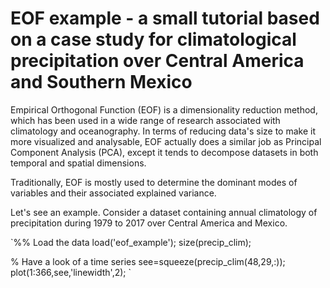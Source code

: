 # EOF example - a small tutorial based on a case study for climatological precipitation over Central America and Southern Mexico

Empirical Orthogonal Function (EOF) is a dimensionality reduction method, which has been used in a wide range of research associated with climatology and oceanography. In terms of reducing data's size to make it more visualized and  analysable, EOF actually does a similar job as Principal Component Analysis (PCA), except it tends to decompose datasets in both temporal and spatial dimensions. 

Traditionally, EOF is mostly used to determine the dominant modes of variables and their associated explained variance. 

Let's see an example. Consider a dataset containing annual climatology of precipitation during 1979 to 2017 over Central America and Mexico.

`%% Load the data
load('eof_example');
size(precip_clim);

% Have a look of a time series
see=squeeze(precip_clim(48,29,:));
plot(1:366,see,'linewidth',2);
`



